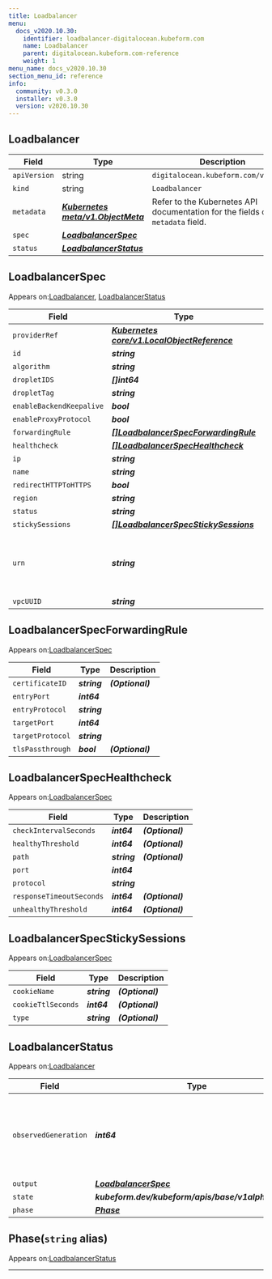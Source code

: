 ```yaml
---
title: Loadbalancer
menu:
  docs_v2020.10.30:
    identifier: loadbalancer-digitalocean.kubeform.com
    name: Loadbalancer
    parent: digitalocean.kubeform.com-reference
    weight: 1
menu_name: docs_v2020.10.30
section_menu_id: reference
info:
  community: v0.3.0
  installer: v0.3.0
  version: v2020.10.30
---
```


## Loadbalancer
| Field | Type | Description |
| ------ | ----- | ----------- |
| `apiVersion` | string | `digitalocean.kubeform.com/v1alpha1` |
|    `kind` | string | `Loadbalancer` |
| `metadata` | ***[Kubernetes meta/v1.ObjectMeta](https://v1-18.docs.kubernetes.io/docs/reference/generated/kubernetes-api/v1.18/#objectmeta-v1-meta)***|Refer to the Kubernetes API documentation for the fields of the `metadata` field.|
| `spec` | ***[LoadbalancerSpec](#loadbalancerspec)***||
| `status` | ***[LoadbalancerStatus](#loadbalancerstatus)***||
## LoadbalancerSpec

Appears on:[Loadbalancer](#loadbalancer), [LoadbalancerStatus](#loadbalancerstatus)

| Field | Type | Description |
| ------ | ----- | ----------- |
| `providerRef` | ***[Kubernetes core/v1.LocalObjectReference](https://v1-18.docs.kubernetes.io/docs/reference/generated/kubernetes-api/v1.18/#localobjectreference-v1-core)***||
| `id` | ***string***||
| `algorithm` | ***string***| ***(Optional)*** |
| `dropletIDS` | ***[]int64***| ***(Optional)*** |
| `dropletTag` | ***string***| ***(Optional)*** |
| `enableBackendKeepalive` | ***bool***| ***(Optional)*** |
| `enableProxyProtocol` | ***bool***| ***(Optional)*** |
| `forwardingRule` | ***[[]LoadbalancerSpecForwardingRule](#loadbalancerspecforwardingrule)***||
| `healthcheck` | ***[[]LoadbalancerSpecHealthcheck](#loadbalancerspechealthcheck)***| ***(Optional)*** |
| `ip` | ***string***| ***(Optional)*** |
| `name` | ***string***||
| `redirectHTTPToHTTPS` | ***bool***| ***(Optional)*** |
| `region` | ***string***||
| `status` | ***string***| ***(Optional)*** |
| `stickySessions` | ***[[]LoadbalancerSpecStickySessions](#loadbalancerspecstickysessions)***| ***(Optional)*** |
| `urn` | ***string***| ***(Optional)*** the uniform resource name for the load balancer|
| `vpcUUID` | ***string***| ***(Optional)*** |
## LoadbalancerSpecForwardingRule

Appears on:[LoadbalancerSpec](#loadbalancerspec)

| Field | Type | Description |
| ------ | ----- | ----------- |
| `certificateID` | ***string***| ***(Optional)*** |
| `entryPort` | ***int64***||
| `entryProtocol` | ***string***||
| `targetPort` | ***int64***||
| `targetProtocol` | ***string***||
| `tlsPassthrough` | ***bool***| ***(Optional)*** |
## LoadbalancerSpecHealthcheck

Appears on:[LoadbalancerSpec](#loadbalancerspec)

| Field | Type | Description |
| ------ | ----- | ----------- |
| `checkIntervalSeconds` | ***int64***| ***(Optional)*** |
| `healthyThreshold` | ***int64***| ***(Optional)*** |
| `path` | ***string***| ***(Optional)*** |
| `port` | ***int64***||
| `protocol` | ***string***||
| `responseTimeoutSeconds` | ***int64***| ***(Optional)*** |
| `unhealthyThreshold` | ***int64***| ***(Optional)*** |
## LoadbalancerSpecStickySessions

Appears on:[LoadbalancerSpec](#loadbalancerspec)

| Field | Type | Description |
| ------ | ----- | ----------- |
| `cookieName` | ***string***| ***(Optional)*** |
| `cookieTtlSeconds` | ***int64***| ***(Optional)*** |
| `type` | ***string***| ***(Optional)*** |
## LoadbalancerStatus

Appears on:[Loadbalancer](#loadbalancer)

| Field | Type | Description |
| ------ | ----- | ----------- |
| `observedGeneration` | ***int64***| ***(Optional)*** Resource generation, which is updated on mutation by the API Server.|
| `output` | ***[LoadbalancerSpec](#loadbalancerspec)***| ***(Optional)*** |
| `state` | ***kubeform.dev/kubeform/apis/base/v1alpha1.State***| ***(Optional)*** |
| `phase` | ***[Phase](#phase)***| ***(Optional)*** |
## Phase(`string` alias)

Appears on:[LoadbalancerStatus](#loadbalancerstatus)

---
